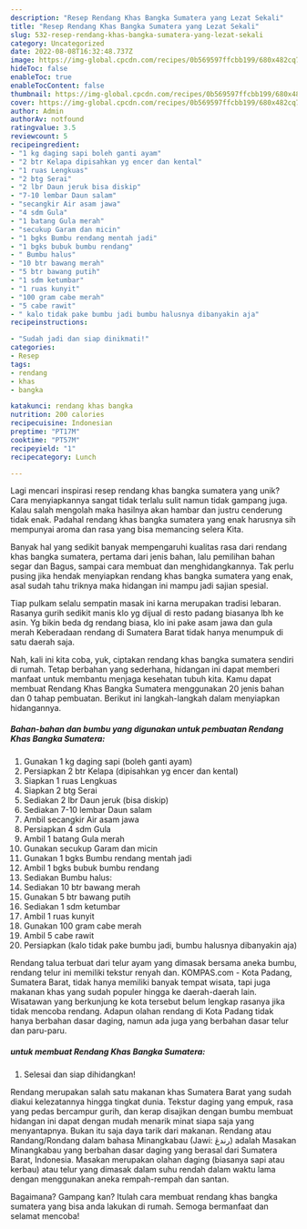 ```yaml
---
description: "Resep Rendang Khas Bangka Sumatera yang Lezat Sekali"
title: "Resep Rendang Khas Bangka Sumatera yang Lezat Sekali"
slug: 532-resep-rendang-khas-bangka-sumatera-yang-lezat-sekali
category: Uncategorized
date: 2022-08-08T16:32:48.737Z
image: https://img-global.cpcdn.com/recipes/0b569597ffcbb199/680x482cq70/rendang-khas-bangka-sumatera-foto-resep-utama.jpg
hideToc: false
enableToc: true
enableTocContent: false
thumbnail: https://img-global.cpcdn.com/recipes/0b569597ffcbb199/680x482cq70/rendang-khas-bangka-sumatera-foto-resep-utama.jpg
cover: https://img-global.cpcdn.com/recipes/0b569597ffcbb199/680x482cq70/rendang-khas-bangka-sumatera-foto-resep-utama.jpg
author: Admin
authorAv: notfound
ratingvalue: 3.5
reviewcount: 5
recipeingredient:
- "1 kg daging sapi boleh ganti ayam"
- "2 btr Kelapa dipisahkan yg encer dan kental"
- "1 ruas Lengkuas"
- "2 btg Serai"
- "2 lbr Daun jeruk bisa diskip"
- "7-10 lembar Daun salam"
- "secangkir Air asam jawa"
- "4 sdm Gula"
- "1 batang Gula merah"
- "secukup Garam dan micin"
- "1 bgks Bumbu rendang mentah jadi"
- "1 bgks bubuk bumbu rendang"
- " Bumbu halus"
- "10 btr bawang merah"
- "5 btr bawang putih"
- "1 sdm ketumbar"
- "1 ruas kunyit"
- "100 gram cabe merah"
- "5 cabe rawit"
- " kalo tidak pake bumbu jadi bumbu halusnya dibanyakin aja"
recipeinstructions:

- "Sudah jadi dan siap dinikmati!"
categories:
- Resep
tags:
- rendang
- khas
- bangka

katakunci: rendang khas bangka 
nutrition: 200 calories
recipecuisine: Indonesian
preptime: "PT17M"
cooktime: "PT57M"
recipeyield: "1"
recipecategory: Lunch

---
```





Lagi mencari inspirasi resep rendang khas bangka sumatera yang unik? Cara menyiapkannya sangat tidak terlalu sulit namun tidak gampang juga. Kalau salah mengolah maka hasilnya akan hambar dan justru cenderung tidak enak. Padahal rendang khas bangka sumatera yang enak harusnya sih mempunyai aroma dan rasa yang bisa memancing selera Kita.





Banyak hal yang sedikit banyak mempengaruhi kualitas rasa dari rendang khas bangka sumatera, pertama dari jenis bahan, lalu pemilihan bahan segar dan Bagus, sampai cara membuat dan menghidangkannya. Tak perlu pusing jika hendak menyiapkan rendang khas bangka sumatera yang enak,      asal sudah tahu triknya maka hidangan ini mampu jadi sajian spesial.














Tiap pulkam selalu sempatin masak ini karna merupakan tradisi lebaran. Rasanya gurih sedikit manis klo yg dijual di resto padang biasanya lbh ke asin. Yg bikin beda dg rendang biasa, klo ini pake asam jawa dan gula merah Keberadaan rendang di Sumatera Barat tidak hanya menumpuk di satu daerah saja.






Nah, kali ini kita coba, yuk, ciptakan rendang khas bangka sumatera sendiri di rumah. Tetap berbahan yang sederhana, hidangan ini dapat memberi manfaat untuk membantu menjaga kesehatan tubuh kita. Kamu dapat membuat Rendang Khas Bangka Sumatera menggunakan 20 jenis bahan dan 0 tahap pembuatan. Berikut ini langkah-langkah dalam menyiapkan hidangannya.

<!--inarticleads1-->

##### Bahan-bahan dan bumbu yang digunakan untuk pembuatan Rendang Khas Bangka Sumatera:

1. Gunakan 1 kg daging sapi (boleh ganti ayam)
1. Persiapkan 2 btr Kelapa (dipisahkan yg encer dan kental)
1. Siapkan 1 ruas Lengkuas
1. Siapkan 2 btg Serai
1. Sediakan 2 lbr Daun jeruk (bisa diskip)
1. Sediakan 7-10 lembar Daun salam
1. Ambil secangkir Air asam jawa
1. Persiapkan 4 sdm Gula
1. Ambil 1 batang Gula merah
1. Gunakan secukup Garam dan micin
1. Gunakan 1 bgks Bumbu rendang mentah jadi
1. Ambil 1 bgks bubuk bumbu rendang
1. Sediakan  Bumbu halus:
1. Sediakan 10 btr bawang merah
1. Gunakan 5 btr bawang putih
1. Sediakan 1 sdm ketumbar
1. Ambil 1 ruas kunyit
1. Gunakan 100 gram cabe merah
1. Ambil 5 cabe rawit
1. Persiapkan  (kalo tidak pake bumbu jadi, bumbu halusnya dibanyakin aja)


Rendang talua terbuat dari telur ayam yang dimasak bersama aneka bumbu, rendang telur ini memiliki tekstur renyah dan. KOMPAS.com - Kota Padang, Sumatera Barat, tidak hanya memiliki banyak tempat wisata, tapi juga makanan khas yang sudah populer hingga ke daerah-daerah lain. Wisatawan yang berkunjung ke kota tersebut belum lengkap rasanya jika tidak mencoba rendang. Adapun olahan rendang di Kota Padang tidak hanya berbahan dasar daging, namun ada juga yang berbahan dasar telur dan paru-paru. 

<!--inarticleads2-->

#####  untuk membuat Rendang Khas Bangka Sumatera:


1. Selesai dan siap dihidangkan!

Rendang merupakan salah satu makanan khas Sumatera Barat yang sudah diakui kelezatannya hingga tingkat dunia. Tekstur daging yang empuk, rasa yang pedas bercampur gurih, dan kerap disajikan dengan bumbu membuat hidangan ini dapat dengan mudah menarik minat siapa saja yang menyantapnya. Bukan itu saja daya tarik dari makanan. Rendang atau Randang/Rondang dalam bahasa Minangkabau (Jawi: رندڠ) adalah Masakan Minangkabau yang berbahan dasar daging yang berasal dari Sumatera Barat, Indonesia. Masakan merupakan olahan daging (biasanya sapi atau kerbau) atau telur yang dimasak dalam suhu rendah dalam waktu lama dengan menggunakan aneka rempah-rempah dan santan. 

Bagaimana? Gampang kan? Itulah cara membuat rendang khas bangka sumatera yang bisa anda lakukan di rumah. Semoga bermanfaat dan selamat mencoba!
